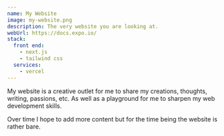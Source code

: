 ```yaml
---
name: My Website
image: my-website.png
description: The very website you are looking at.
webUrl: https://docs.expo.io/
stack:
  front end:
    - next.js
    - tailwind css
  services:
    - vercel
---
```


My website is a creative outlet for me to share my creations, thoughts, writing, passions, etc. As well as a playground for me to sharpen my web development skills.

Over time I hope to add more content but for the time being the website is rather bare.
